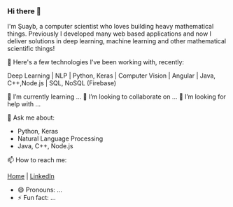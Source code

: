 ### Hi there 👋

I'm Şuayb, a computer scientist who loves building heavy mathematical things. Previously I developed many web based applications and now I deliver solutions in deep learning, machine learning and other mathematical scientific things!

🔭 Here's a few technologies I've been working with, recently: 

Deep Learning | NLP | Python, Keras | Computer Vision | Angular | Java, C++,Node.js | SQL, NoSQL (Firebase)

🌱 I’m currently learning ...
👯 I’m looking to collaborate on ...
🤔 I’m looking for help with ...

💬 Ask me about:
 - Python, Keras
 - Natural Language Processing
 - Java, C++, Node.js
 
📫 How to reach me:

[Home](https://github.com/suayb25) | [LinkedIn](https://tr.linkedin.com/in/%C5%9Fuayb-talha-%C3%B6z%C3%A7elik-38b475164)
- 😄 Pronouns: ...
- ⚡ Fun fact: ...
